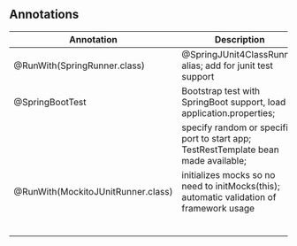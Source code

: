 ## Annotations

| Annotation                        | Description  	                                                        
|-------------------------------    |-------------- 
|@RunWith(SpringRunner.class)       | @SpringJUnit4ClassRunner alias; add for junit test support   	       
|@SpringBootTest  	                | Bootstrap test with SpringBoot support, load application.properties;
|  	                                | specify random or specific port to start app; TestRestTemplate bean made available;                                    
|@RunWith(MockitoJUnitRunner.class) | initializes mocks so no need to initMocks(this); automatic validation of framework usage  	                                                               
|   	                            |   	                                                               
|   	                            |   	                                                               
|   	                            |   	                                                               
|   	                            |   	                                                               
|   	                            |   	                                                               
|   	                            |   	                                                               

